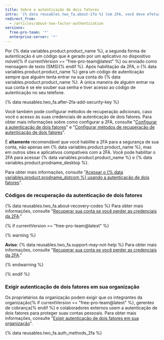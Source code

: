 ```yaml
---
title: Sobre a autenticação de dois fatores
intro: '{% data reusables.two_fa.about-2fa %} Com 2FA, você deve efetuar o login com seu nome de usuário e senha e fornecer outra forma de autenticação que você conheça ou tenha acesso.'
redirect_from:
  - /articles/about-two-factor-authentication
versions:
  free-pro-team: '*'
  enterprise-server: '*'
---
```


Por {% data variables.product.product_name %}, a segunda forma de autenticação é um código que é gerado por um aplicativo no dispositivo móvel{% if currentVersion == "free-pro-team@latest" %} ou enviado como mensagem de texto (SMS){% endif %}. Após habilitação da 2FA, o {% data variables.product.product_name %} gera um código de autenticação sempre que alguém tenta entrar na sua conta do {% data variables.product.product_name %}. A única maneira de alguém entrar na sua conta é se ele souber sua senha e tiver acesso ao código de autenticação no seu telefone.

{% data reusables.two_fa.after-2fa-add-security-key %}

Você também pode configurar métodos de recuperação adicionais, caso você o acesso às suas credenciais de autenticação de dois fatores. Para obter mais informações sobre como configurar a 2FA, consulte "[Configurar a autenticação de dois fatores](/articles/configuring-two-factor-authentication)" e "[Configurar métodos de recuperação de autenticação de dois fatores](/articles/configuring-two-factor-authentication-recovery-methods)".

É **altamente** recomendável que você habilite a 2FA para a segurança de sua conta, não apenas em {% data variables.product.product_name %}, mas em outros sites e aplicativos compatíveis com a 2FA. Você pode habilitar o 2FA para acessar {% data variables.product.product_name %} e {% data variables.product.prodname_desktop %}.

Para obter mais informações, consulte "[Acessar o {% data variables.product.prodname_dotcom %} usando a autenticação de dois fatores](/articles/accessing-github-using-two-factor-authentication)".

### Códigos de recuperação da autenticação de dois fatores

{% data reusables.two_fa.about-recovery-codes %} Para obter mais informações, consulte "[Recuperar sua conta se você perder as credenciais da 2FA](/articles/recovering-your-account-if-you-lose-your-2fa-credentials)."

{% if currentVersion == "free-pro-team@latest" %}

{% warning %}

**Aviso**: {% data reusables.two_fa.support-may-not-help %} Para obter mais informações, consulte "[Recuperar sua conta se você perder as credenciais da 2FA](/articles/recovering-your-account-if-you-lose-your-2fa-credentials)."

{% endwarning %}

{% endif %}

### Exigir autenticação de dois fatores em sua organização

Os proprietários da organização podem exigir que os integrantes da organização{% if currentVersion == "free-pro-team@latest" %}, gerentes de cobrança{% endif %} e colaboradores externos usem a autenticação de dois fatores para proteger suas contas pessoais. Para obter mais informações, consulte "[Exigir autenticação de dois fatores em sua organização](/articles/requiring-two-factor-authentication-in-your-organization)".

{% data reusables.two_fa.auth_methods_2fa %}
